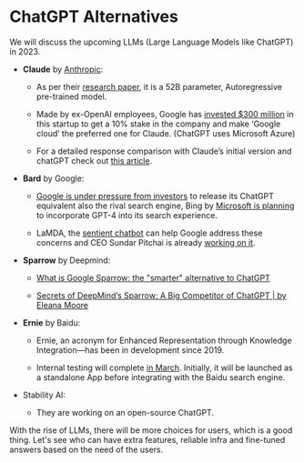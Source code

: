 # ChatGPT Alternatives

We will discuss the upcoming LLMs (Large Language Models like ChatGPT) in 2023.

* **Claude** by [Anthropic](https://www.anthropic.com/):
    
    * As per their [research paper](https://arxiv.org/pdf/2212.08073.pdf), it is a 52B parameter, Autoregressive pre-trained model.
        
    * Made by ex-OpenAI employees, Google has [invested $300 million](https://www.theverge.com/2023/2/3/23584540/google-anthropic-investment-300-million-openai-chatgpt-rival-claude) in this startup to get a 10% stake in the company and make ‘Google cloud’ the preferred one for Claude. (ChatGPT uses Microsoft Azure)
        
    * For a detailed response comparison with Claude’s initial version and chatGPT check out [this article](https://blog.cerebrium.ai/how-does-claude-the-new-llm-from-anthropic-compare-to-chatgpt-a-serious-cont-a71dd5a59bab).
        
* **Bard** by Google:
    
    * [Google is under pressure from investors](https://techcrunch.com/2023/02/03/google-best-yet-to-come-ai-journey-faces-potential-disruption-openai-chatgpt/) to release its ChatGPT equivalent also the rival search engine, Bing by [Microsoft is planning](https://techcrunch.com/2023/02/01/report-microsoft-plans-to-update-bing-with-a-faster-version-of-chatgpt-in-the-coming-weeks/) to incorporate GPT-4 into its search experience.
        
    * LaMDA, the [sentient chatbot](https://www.bbc.com/news/technology-61784011) can help Google address these concerns and CEO Sundar Pitchai is already [working on it](https://www.techradar.com/news/google-is-ready-to-take-on-chatgpt-and-well-see-its-ai-masterplan-any-day-now).
        
* **Sparrow** by Deepmind:
    
    * [What is Google Sparrow: the "smarter" alternative to ChatGPT](https://www.worldexcellence.com/what-is-google-sparrow-alternative-chatgpt/)
        
    * [Secrets of DeepMind’s Sparrow: A Big Competitor of ChatGPT | by Eleana Moore](https://medium.com/illumination/secrets-of-deepminds-sparrow-a-big-competitor-of-chatgpt-9838a90cefb8)
        
* **Ernie** by Baidu:
    
    * Ernie, an acronym for Enhanced Representation through Knowledge Integration—has been in development since 2019.
        
    * Internal testing will complete [in March](https://www.techspot.com/news/97522-china-baidu-launch-chatgpt-style-service-called-ernie.html). Initially, it will be launched as a standalone App before integrating with the Baidu search engine.
        
* Stability AI:
    
    * They are working on an open-source ChatGPT.
        

With the rise of LLMs, there will be more choices for users, which is a good thing. Let's see who can have extra features, reliable infra and fine-tuned answers based on the need of the users.